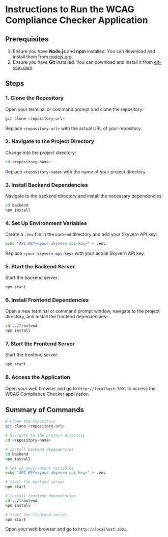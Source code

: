 # Instructions to Run the WCAG Compliance Checker Application

## Prerequisites
1. Ensure you have **Node.js** and **npm** installed. You can download and install them from [nodejs.org](https://nodejs.org/).
2. Ensure you have **Git** installed. You can download and install it from [git-scm.com](https://git-scm.com/).

## Steps

### 1. Clone the Repository

Open your terminal or command prompt and clone the repository:

```sh
git clone <repository-url>
```

Replace `<repository-url>` with the actual URL of your repository.

### 2. Navigate to the Project Directory

Change into the project directory:

```sh
cd <repository-name>
```

Replace `<repository-name>` with the name of your project directory.

### 3. Install Backend Dependencies

Navigate to the backend directory and install the necessary dependencies:

```sh
cd backend
npm install
```

### 4. Set Up Environment Variables

Create a `.env` file in the `backend` directory and add your Skyvern API key:

```sh
echo "API_KEY=<your-skyvern-api-key>" > .env
```

Replace `<your-skyvern-api-key>` with your actual Skyvern API key.

### 5. Start the Backend Server

Start the backend server:

```sh
npm start
```

### 6. Install Frontend Dependencies

Open a new terminal or command prompt window, navigate to the project directory, and install the frontend dependencies:

```sh
cd ../frontend
npm install
```

### 7. Start the Frontend Server

Start the frontend server:

```sh
npm start
```

### 8. Access the Application

Open your web browser and go to `http://localhost:3001` to access the WCAG Compliance Checker application.

## Summary of Commands

```sh
# Clone the repository
git clone <repository-url>

# Navigate to the project directory
cd <repository-name>

# Install backend dependencies
cd backend
npm install

# Set up environment variables
echo "API_KEY=<your-skyvern-api-key>" > .env

# Start the backend server
npm start

# Install frontend dependencies
cd ../frontend
npm install

# Start the frontend server
npm start
```

Open your web browser and go to `http://localhost:3001`.

